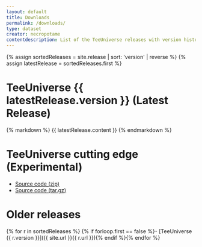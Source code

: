 ```yaml
---
layout: default
title: Downloads
permalink: /downloads/
type: dataset
creator: necropotame
contentdescription: List of the TeeUniverse releases with version history, including links to compressed distributions of their source codes and their binaries
---
```


{% assign sortedReleases = site.release | sort: 'version' | reverse %}
{% assign latestRelease = sortedReleases.first %}
# TeeUniverse {{ latestRelease.version }} (Latest Release) #
{% markdown %}
{{ latestRelease.content }}
{% endmarkdown %}


# TeeUniverse cutting edge (Experimental) #

* [Source code (zip)](https://github.com/teeuniverse/teeuniverse/archive/master.zip)
* [Source code (tar.gz)](https://github.com/teeuniverse/teeuniverse/archive/master.tar.gz)


# Older releases #

{% for r in sortedReleases %}
{% if forloop.first == false %}- [TeeUniverse {{ r.version }}]({{ site.url }}{{ r.url }}){% endif %}{% endfor %}
